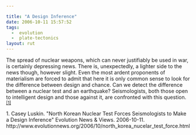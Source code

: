 ```yaml
---

title: "A Design Inference"
date: 2006-10-11 15:57:52
tags:
  -  evolution
  -  plate-tectonics
layout: rut
---
```


The spread of nuclear weapons, which can never justifiably be used in war, is certainly depressing news.  There is, unexpectedly, a lighter side to the news though, however slight.  Even the most ardent proponents of materialism are forced to admit that here it is only common sense to look for the difference between design and chance. Can we detect the difference between a nuclear test and an earthquake?  Seismologists, both those open to intelligent design and those against it, are confronted with this question.<sup>[\[1\]][ref1]</sup>

<div markdown="1" class="postrefs">
1.  Casey Luskin.  "North Korean Nuclear Test Forces Seismologists to Make a Design Inference" Evolution News &amp; Views.  2006-10-11.  http://www.evolutionnews.org/2006/10/north_korea_nucelar_test_force.html
</div>

[ref1]: http://www.evolutionnews.org/2006/10/north_korea_nucelar_test_force.html "North Korean Nuclear Test Forces Seismologists to Make a Design Inference"

